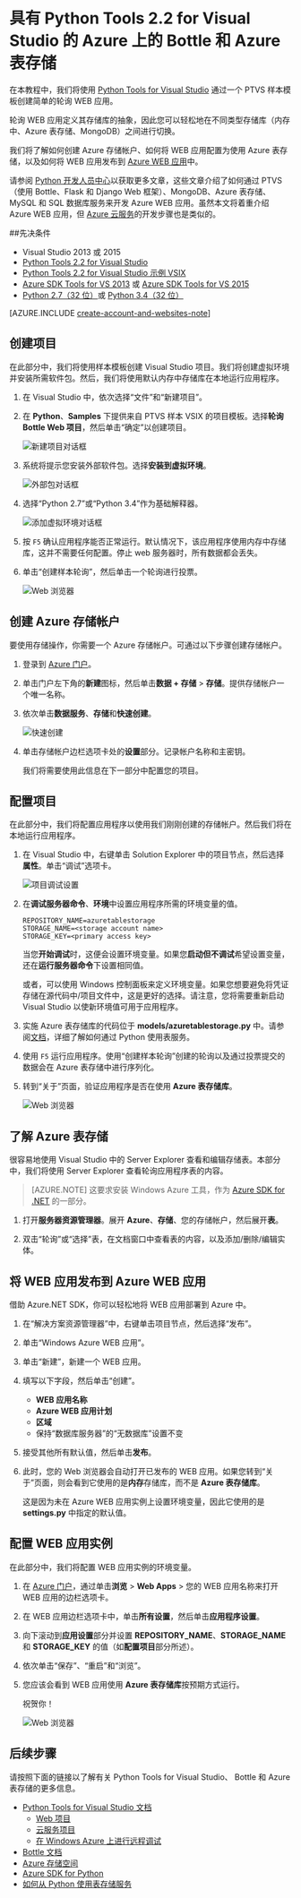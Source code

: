 <properties 
	pageTitle="具有 Python Tools 2.1 for Visual Studio 的 Azure 上的 Bottle 和 Azure 表存储" 
	description="了解如何使用 Python Tools for Visual Studio 来创建 Bottle 应用程序，该应用程序在 Azure 表存储中存储数据并且可以部署到 Azure WEB 应用。" 
	services="app-service\web" 
	documentationCenter="python" 
	authors="huguesv" 
	manager="wpickett" 
	editor=""/>

<tags 
	ms.service="web-sites" 
	ms.date="08/30/2015"
	wacn.date="01/21/2016"/>




# 具有 Python Tools 2.2 for Visual Studio 的 Azure 上的 Bottle 和 Azure 表存储 

在本教程中，我们将使用 [Python Tools for Visual Studio] 通过一个 PTVS 样本模板创建简单的轮询 WEB 应用。

轮询 WEB 应用定义其存储库的抽象，因此您可以轻松地在不同类型存储库（内存中、Azure 表存储、MongoDB）之间进行切换。

我们将了解如何创建 Azure 存储帐户、如何将 WEB 应用配置为使用 Azure 表存储，以及如何将 WEB 应用发布到 [Azure WEB 应用](/documentation/services/web-sites/)中。

请参阅 [Python 开发人员中心]以获取更多文章，这些文章介绍了如何通过 PTVS（使用 Bottle、Flask 和 Django Web 框架）、MongoDB、Azure 表存储、MySQL 和 SQL 数据库服务来开发 Azure WEB 应用。虽然本文将着重介绍 Azure WEB 应用，但 [Azure 云服务]的开发步骤也是类似的。

##<a name="prerequisites"></a>先决条件

 - Visual Studio 2013 或 2015
 - [Python Tools 2.2 for Visual Studio]
 - [Python Tools 2.2 for Visual Studio 示例 VSIX]
 - [Azure SDK Tools for VS 2013] 或 [Azure SDK Tools for VS 2015]
 - [Python 2.7（32 位）]或 [Python 3.4（32 位）]

[AZURE.INCLUDE [create-account-and-websites-note](../includes/create-account-and-websites-note.md)]

## 创建项目

在此部分中，我们将使用样本模板创建 Visual Studio 项目。我们将创建虚拟环境并安装所需软件包。然后，我们将使用默认内存中存储库在本地运行应用程序。

1.  在 Visual Studio 中，依次选择“文件”和“新建项目”。

1.  在 **Python**、**Samples** 下提供来自 PTVS 样本 VSIX 的项目模板。选择**轮询 Bottle Web 项目**，然后单击“确定”以创建项目。

  	![新建项目对话框](./media/web-sites-python-ptvs-bottle-table-storage/PollsBottleNewProject.png)

1.  系统将提示您安装外部软件包。选择**安装到虚拟环境**。

  	![外部包对话框](./media/web-sites-python-ptvs-bottle-table-storage/PollsBottleExternalPackages.png)

1.  选择“Python 2.7”或“Python 3.4”作为基础解释器。

  	![添加虚拟环境对话框](./media/web-sites-python-ptvs-bottle-table-storage/PollsCommonAddVirtualEnv.png)

1.  按 `F5` 确认应用程序能否正常运行。默认情况下，该应用程序使用内存中存储库，这并不需要任何配置。停止 web 服务器时，所有数据都会丢失。

1.  单击“创建样本轮询”，然后单击一个轮询进行投票。

  	![Web 浏览器](./media/web-sites-python-ptvs-bottle-table-storage/PollsBottleInMemoryBrowser.png)

## 创建 Azure 存储帐户

要使用存储操作，你需要一个 Azure 存储帐户。可通过以下步骤创建存储帐户。

1.  登录到 [Azure 门户]。

2. 单击门户左下角的**新建**图标，然后单击**数据 + 存储** > **存储**。提供存储帐户一个唯一名称。

1.  依次单击**数据服务**、**存储**和**快速创建**。

  	![快速创建](./media/web-sites-python-ptvs-bottle-table-storage/PollsCommonAzureStorageCreate.png)

5. 单击存储帐户边栏选项卡处的**设置**部分。记录帐户名称和主密钥。

	我们将需要使用此信息在下一部分中配置您的项目。

## 配置项目

在此部分中，我们将配置应用程序以使用我们刚刚创建的存储帐户。然后我们将在本地运行应用程序。

1.  在 Visual Studio 中，右键单击 Solution Explorer 中的项目节点，然后选择**属性**。单击“调试”选项卡。

  	![项目调试设置](./media/web-sites-python-ptvs-bottle-table-storage/PollsBottleAzureTableStorageProjectDebugSettings.png)

1.  在**调试服务器命令**、**环境**中设置应用程序所需的环境变量的值。

        REPOSITORY_NAME=azuretablestorage
        STORAGE_NAME=<storage account name>
        STORAGE_KEY=<primary access key>

    当您**开始调试**时，这便会设置环境变量。如果您**启动但不调试**希望设置变量，还在**运行服务器命令**下设置相同值。

    或者，可以使用 Windows 控制面板来定义环境变量。如果您想要避免将凭证存储在源代码中/项目文件中，这是更好的选择。请注意，您将需要重新启动 Visual Studio 以使新环境值可用于应用程序。

1.  实施 Azure 表存储库的代码位于 **models/azuretablestorage.py** 中。请参阅[文档]，详细了解如何通过 Python 使用表服务。

1.  使用 `F5` 运行应用程序。使用“创建样本轮询”创建的轮询以及通过投票提交的数据会在 Azure 表存储中进行序列化。

1.  转到“关于”页面，验证应用程序是否在使用 **Azure 表存储库**。

  	![Web 浏览器](./media/web-sites-python-ptvs-bottle-table-storage/PollsBottleAzureTableStorageAbout.png)

## 了解 Azure 表存储

很容易地使用 Visual Studio 中的 Server Explorer 查看和编辑存储表。本部分中，我们将使用 Server Explorer 查看轮询应用程序表的内容。

> [AZURE.NOTE] 这要求安装 Windows Azure 工具，作为 [Azure SDK for .NET] 的一部分。

1.  打开**服务器资源管理器**。展开 **Azure**、**存储**、您的存储帐户，然后展开**表**。

  	<!-- ![Server Explorer](./media/web-sites-python-ptvs-bottle-table-storage/PollsCommonServerExplorer.png) -->

1.  双击“轮询”或“选择”表，在文档窗口中查看表的内容，以及添加/删除/编辑实体。

  	<!-- ![Table Query Results](./media/web-sites-python-ptvs-bottle-table-storage/PollsCommonServerExplorerTable.png) -->

## 将 WEB 应用发布到 Azure WEB 应用

借助 Azure.NET SDK，你可以轻松地将 WEB 应用部署到 Azure 中。

1.  在“解决方案资源管理器”中，右键单击项目节点，然后选择“发布”。

  	<!-- ![Publish Web Dialog](./media/web-sites-python-ptvs-bottle-table-storage/PollsCommonPublishWebSiteDialog.png) -->

1.  单击“Windows Azure WEB 应用”。

1.  单击“新建”，新建一个 WEB 应用。

1.  填写以下字段，然后单击“创建”。
	-	**WEB 应用名称**
	-	**Azure WEB 应用计划**
	-	**区域**
	-	保持“数据库服务器”的“无数据库”设置不变

  	<!-- ![Create WEB 应用on Windows Azure Dialog](./media/web-sites-python-ptvs-bottle-table-storage/PollsCommonCreateWebSite.png) -->

1.  接受其他所有默认值，然后单击**发布**。

1.  此时，您的 Web 浏览器会自动打开已发布的 WEB 应用。如果您转到“关于”页面，则会看到它使用的是**内存**存储库，而不是 **Azure 表存储库**。

    这是因为未在 Azure WEB 应用实例上设置环境变量，因此它使用的是 **settings.py** 中指定的默认值。

## 配置 WEB 应用实例

在此部分中，我们将配置 WEB 应用实例的环境变量。

1.  在 [Azure 门户]，通过单击**浏览** > **Web Apps** > 您的 WEB 应用名称来打开 WEB 应用的边栏选项卡。

1.  在 WEB 应用边栏选项卡中，单击**所有设置**，然后单击**应用程序设置**。

  	<!-- ![Top Menu](./media/web-sites-python-ptvs-bottle-table-storage/PollsCommonWebSiteTopMenu.png) -->

1.  向下滚动到**应用设置**部分并设置 **REPOSITORY_NAME**、**STORAGE_NAME** 和 **STORAGE_KEY** 的值（如**配置项目**部分所述）。

  	<!-- ![App Settings](./media/web-sites-python-ptvs-bottle-table-storage/PollsCommonWebSiteConfigureSettingsTableStorage.png) -->

1. 依次单击“保存”、“重启”和“浏览”。

  	<!-- ![Bottom Menu](./media/web-sites-python-ptvs-bottle-table-storage/PollsCommonWebSiteConfigureBottomMenu.png) -->

1.  您应该会看到 WEB 应用使用 **Azure 表存储库**按预期方式运行。

    祝贺你！

  	![Web 浏览器](./media/web-sites-python-ptvs-bottle-table-storage/PollsBottleAzureBrowser.png)

## 后续步骤

请按照下面的链接以了解有关 Python Tools for Visual Studio、 Bottle 和 Azure 表存储的更多信息。

- [Python Tools for Visual Studio 文档]
  - [Web 项目]
  - [云服务项目]
  - [在 Windows Azure 上进行远程调试]
- [Bottle 文档]
- [Azure 存储空间]
- [Azure SDK for Python]
- [如何从 Python 使用表存储服务]


<!--Link references-->
[Python 开发人员中心]: /develop/python/
[Azure 云服务]: /documentation/articles/cloud-services-python-ptvs
[文档]: /documentation/articles/storage-python-how-to-use-table-storage
[如何从 Python 使用表存储服务]: /documentation/articles/storage-python-how-to-use-table-storage

<!--External Link references-->
[Azure 门户]: https://manage.windowsazure.cn
[Azure SDK for .NET]: /downloads/
[Python Tools for Visual Studio]: http://aka.ms/ptvs
[Python Tools 2.1 for Visual Studio]: http://go.microsoft.com/fwlink/?LinkId=517189
[Python Tools 2.1 for Visual Studio Samples VSIX]: http://go.microsoft.com/fwlink/?LinkId=517189
[Python Tools 2.2 for Visual Studio]: http://go.microsoft.com/fwlink/?LinkID=624025
[Python Tools 2.2 for Visual Studio 示例 VSIX]: http://go.microsoft.com/fwlink/?LinkID=624025
[Azure SDK Tools for VS 2015]: http://go.microsoft.com/fwlink/?LinkId=518003
[Azure SDK Tools for VS 2013]: http://go.microsoft.com/fwlink/?LinkId=323510
[Azure SDK Tools for VS 2012]: http://go.microsoft.com/fwlink/?LinkId=323511
[Python 2.7（32 位）]: http://go.microsoft.com/fwlink/?LinkId=517190
[Python 3.4（32 位）]: http://go.microsoft.com/fwlink/?LinkId=517191
[Python Tools for Visual Studio 文档]: http://pytools.codeplex.com/documentation
[Bottle 文档]: http://bottlepy.org/docs/dev/index.html
[在 Windows Azure 上进行远程调试]: http://pytools.codeplex.com/wikipage?title=Features%20Azure%20Remote%20Debugging
[Web 项目]: http://pytools.codeplex.com/wikipage?title=Features%20Web%20Project
[云服务项目]: http://pytools.codeplex.com/wikipage?title=Features%20Cloud%20Project
[Azure 存储空间]: /documentation/services/storage
[Azure SDK for Python]: https://github.com/Azure/azure-sdk-for-python
 

<!---HONumber=76-->